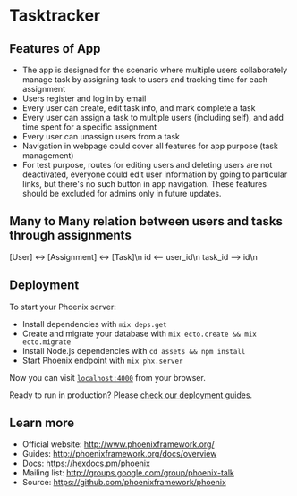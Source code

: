 # Tasktracker

## Features of App
 * The app is designed for the scenario where multiple users collaborately manage task by assigning task to users and tracking time for each assignment
 * Users register and log in by email
 * Every user can create, edit task info, and mark complete a task
 * Every user can assign a task to multiple users (including self), and add time spent for a specific assignment
 * Every user can unassign users from a task
 * Navigation in webpage could cover all features for app purpose (task management)
 * For test purpose, routes for editing users and deleting users are not deactivated, everyone could edit user information by going to particular links, but there's no such button in app navigation. These features should be excluded for admins only in future updates.
 
## Many to Many relation between users and tasks through assignments
[User] <-> [Assignment] <-> [Task]\n
  id   <--   user_id\n
             task_id    -->  id\n
 
## Deployment
To start your Phoenix server:

  * Install dependencies with `mix deps.get`
  * Create and migrate your database with `mix ecto.create && mix ecto.migrate`
  * Install Node.js dependencies with `cd assets && npm install`
  * Start Phoenix endpoint with `mix phx.server`

Now you can visit [`localhost:4000`](http://localhost:4000) from your browser.

Ready to run in production? Please [check our deployment guides](http://www.phoenixframework.org/docs/deployment).

## Learn more

  * Official website: http://www.phoenixframework.org/
  * Guides: http://phoenixframework.org/docs/overview
  * Docs: https://hexdocs.pm/phoenix
  * Mailing list: http://groups.google.com/group/phoenix-talk
  * Source: https://github.com/phoenixframework/phoenix
